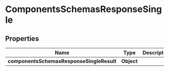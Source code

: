 # ComponentsSchemasResponseSingle

## Properties
Name | Type | Description | Notes
------------ | ------------- | ------------- | -------------
**componentsSchemasResponseSingleResult** | **Object** |  |  [optional]

